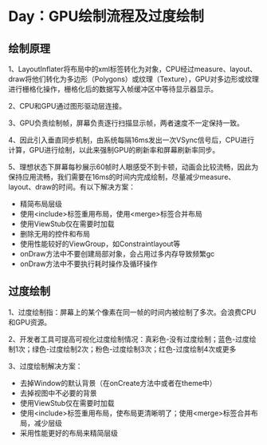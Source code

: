 # Day：GPU绘制流程及过度绘制
## 绘制原理
1、LayoutInflater将布局中的xml标签转化为对象，CPU经过measure、layout、draw将他们转化为多边形（Polygons）或纹理（Texture），GPU对多边形或纹理进行栅格化操作，栅格化后的数据写入帧缓冲区中等待显示器显示。

2、CPU和GPU通过图形驱动层连接。

3、GPU负责绘制帧，屏幕负责逐行扫描显示帧，两者速度不一定保持一致。

4、因此引入垂直同步机制，由系统每隔16ms发出一次VSync信号后，CPU进行计算，GPU进行绘制，以此来强制GPU的刷新率和屏幕刷新率同步。

5、理想状态下屏幕每秒展示60帧时人眼感受不到卡顿，动画会比较流畅，因此为保持应用流畅，我们需要在16ms的时间内完成绘制，尽量减少measure、layout、draw的时间。有以下解决方案：

* 精简布局层级
* 使用\<include>标签重用布局，使用\<merge>标签合并布局
* 使用ViewStub仅在需要时加载
* 删除无用的控件和布局
* 使用性能较好的ViewGroup，如Constraintlayout等
* onDraw方法中不要创建局部对象，会占用过多内存导致频繁gc
* onDraw方法中不要执行耗时操作及循环操作

## 过度绘制
1、过度绘制指：屏幕上的某个像素在同一帧的时间内被绘制了多次。会浪费CPU和GPU资源。

2、开发者工具可提高可视化过度绘制情况：真彩色-没有过度绘制；蓝色-过度绘制1次；绿色-过度绘制2次；粉色-过度绘制3次；红色-过度绘制4次或更多

3、过度绘制解决方案：

* 去掉Window的默认背景（在onCreate方法中或者在theme中）
* 去掉视图中不必要的背景
* 使用ViewStub仅在需要时加载
* 使用\<include>标签重用布局，使布局更清晰明了；使用\<merge>标签合并布局，减少层级
* 采用性能更好的布局来精简层级